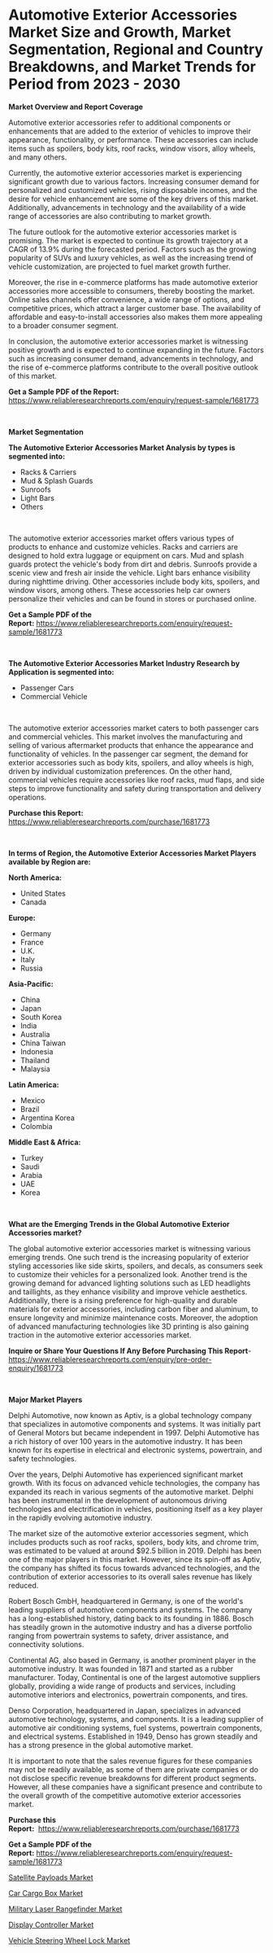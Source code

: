 <p><h1>Automotive Exterior Accessories Market Size and Growth, Market Segmentation, Regional and Country Breakdowns, and Market Trends for Period from 2023 -  2030</h1></p><p><strong>Market Overview and Report Coverage</strong></p>
<p><p>Automotive exterior accessories refer to additional components or enhancements that are added to the exterior of vehicles to improve their appearance, functionality, or performance. These accessories can include items such as spoilers, body kits, roof racks, window visors, alloy wheels, and many others.</p><p>Currently, the automotive exterior accessories market is experiencing significant growth due to various factors. Increasing consumer demand for personalized and customized vehicles, rising disposable incomes, and the desire for vehicle enhancement are some of the key drivers of this market. Additionally, advancements in technology and the availability of a wide range of accessories are also contributing to market growth.</p><p>The future outlook for the automotive exterior accessories market is promising. The market is expected to continue its growth trajectory at a CAGR of 13.9% during the forecasted period. Factors such as the growing popularity of SUVs and luxury vehicles, as well as the increasing trend of vehicle customization, are projected to fuel market growth further.</p><p>Moreover, the rise in e-commerce platforms has made automotive exterior accessories more accessible to consumers, thereby boosting the market. Online sales channels offer convenience, a wide range of options, and competitive prices, which attract a larger customer base. The availability of affordable and easy-to-install accessories also makes them more appealing to a broader consumer segment.</p><p>In conclusion, the automotive exterior accessories market is witnessing positive growth and is expected to continue expanding in the future. Factors such as increasing consumer demand, advancements in technology, and the rise of e-commerce platforms contribute to the overall positive outlook of this market.</p></p>
<p><strong>Get a Sample PDF of the Report:</strong> <a href="https://www.reliableresearchreports.com/enquiry/request-sample/1681773">https://www.reliableresearchreports.com/enquiry/request-sample/1681773</a></p>
<p>&nbsp;</p>
<p><strong>Market Segmentation</strong></p>
<p><strong>The Automotive Exterior Accessories Market Analysis by types is segmented into:</strong></p>
<p><ul><li>Racks & Carriers</li><li>Mud & Splash Guards</li><li>Sunroofs</li><li>Light Bars</li><li>Others</li></ul></p>
<p>&nbsp;</p>
<p><p>The automotive exterior accessories market offers various types of products to enhance and customize vehicles. Racks and carriers are designed to hold extra luggage or equipment on cars. Mud and splash guards protect the vehicle's body from dirt and debris. Sunroofs provide a scenic view and fresh air inside the vehicle. Light bars enhance visibility during nighttime driving. Other accessories include body kits, spoilers, and window visors, among others. These accessories help car owners personalize their vehicles and can be found in stores or purchased online.</p></p>
<p><strong>Get a Sample PDF of the Report:</strong>&nbsp;<a href="https://www.reliableresearchreports.com/enquiry/request-sample/1681773">https://www.reliableresearchreports.com/enquiry/request-sample/1681773</a></p>
<p>&nbsp;</p>
<p><strong>The Automotive Exterior Accessories Market Industry Research by Application is segmented into:</strong></p>
<p><ul><li>Passenger Cars</li><li>Commercial Vehicle</li></ul></p>
<p>&nbsp;</p>
<p><p>The automotive exterior accessories market caters to both passenger cars and commercial vehicles. This market involves the manufacturing and selling of various aftermarket products that enhance the appearance and functionality of vehicles. In the passenger car segment, the demand for exterior accessories such as body kits, spoilers, and alloy wheels is high, driven by individual customization preferences. On the other hand, commercial vehicles require accessories like roof racks, mud flaps, and side steps to improve functionality and safety during transportation and delivery operations.</p></p>
<p><strong>Purchase this Report:</strong>&nbsp; <a href="https://www.reliableresearchreports.com/purchase/1681773">https://www.reliableresearchreports.com/purchase/1681773</a></p>
<p>&nbsp;</p>
<p><strong>In terms of Region, the Automotive Exterior Accessories Market Players available by Region are:</strong></p>
<p>
    <p> <strong> North America: </strong>
        <ul>
            <li>United States</li>
            <li>Canada</li>
        </ul>
        </p> 
    <p> <strong> Europe: </strong>
        <ul>
            <li>Germany</li>
            <li>France</li>
            <li>U.K.</li>
            <li>Italy</li>
            <li>Russia</li>
        </ul>
        </p> 
    <p> <strong> Asia-Pacific: </strong>
        <ul>
            <li>China</li>
            <li>Japan</li>
            <li>South Korea</li>
            <li>India</li>
            <li>Australia</li>
            <li>China Taiwan</li>
            <li>Indonesia</li>
            <li>Thailand</li>
            <li>Malaysia</li>
        </ul>
        </p> 
    <p> <strong> Latin America: </strong>
        <ul>
            <li>Mexico</li>
            <li>Brazil</li>
            <li>Argentina Korea</li>
            <li>Colombia</li>
        </ul>
        </p> 
    <p> <strong> Middle East & Africa: </strong>
        <ul>
            <li>Turkey</li>
            <li>Saudi</li>
            <li>Arabia</li>
            <li>UAE</li>
            <li>Korea</li>
        </ul>
    </p>
    </p>
<p>&nbsp;</p>
<p><strong>What are the Emerging Trends in the Global Automotive Exterior Accessories market?</strong></p>
<p><p>The global automotive exterior accessories market is witnessing various emerging trends. One such trend is the increasing popularity of exterior styling accessories like side skirts, spoilers, and decals, as consumers seek to customize their vehicles for a personalized look. Another trend is the growing demand for advanced lighting solutions such as LED headlights and taillights, as they enhance visibility and improve vehicle aesthetics. Additionally, there is a rising preference for high-quality and durable materials for exterior accessories, including carbon fiber and aluminum, to ensure longevity and minimize maintenance costs. Moreover, the adoption of advanced manufacturing technologies like 3D printing is also gaining traction in the automotive exterior accessories market.</p></p>
<p><strong>Inquire or Share Your Questions If Any Before Purchasing This Report</strong>- <a href="https://www.reliableresearchreports.com/enquiry/pre-order-enquiry/1681773">https://www.reliableresearchreports.com/enquiry/pre-order-enquiry/1681773</a></p>
<p>&nbsp;</p>
<p><strong>Major Market Players</strong></p>
<p><p>Delphi Automotive, now known as Aptiv, is a global technology company that specializes in automotive components and systems. It was initially part of General Motors but became independent in 1997. Delphi Automotive has a rich history of over 100 years in the automotive industry. It has been known for its expertise in electrical and electronic systems, powertrain, and safety technologies.</p><p>Over the years, Delphi Automotive has experienced significant market growth. With its focus on advanced vehicle technologies, the company has expanded its reach in various segments of the automotive market. Delphi has been instrumental in the development of autonomous driving technologies and electrification in vehicles, positioning itself as a key player in the rapidly evolving automotive industry.</p><p>The market size of the automotive exterior accessories segment, which includes products such as roof racks, spoilers, body kits, and chrome trim, was estimated to be valued at around $92.5 billion in 2019. Delphi has been one of the major players in this market. However, since its spin-off as Aptiv, the company has shifted its focus towards advanced technologies, and the contribution of exterior accessories to its overall sales revenue has likely reduced.</p><p>Robert Bosch GmbH, headquartered in Germany, is one of the world's leading suppliers of automotive components and systems. The company has a long-established history, dating back to its founding in 1886. Bosch has steadily grown in the automotive industry and has a diverse portfolio ranging from powertrain systems to safety, driver assistance, and connectivity solutions.</p><p>Continental AG, also based in Germany, is another prominent player in the automotive industry. It was founded in 1871 and started as a rubber manufacturer. Today, Continental is one of the largest automotive suppliers globally, providing a wide range of products and services, including automotive interiors and electronics, powertrain components, and tires.</p><p>Denso Corporation, headquartered in Japan, specializes in advanced automotive technology, systems, and components. It is a leading supplier of automotive air conditioning systems, fuel systems, powertrain components, and electrical systems. Established in 1949, Denso has grown steadily and has a strong presence in the global automotive market.</p><p>It is important to note that the sales revenue figures for these companies may not be readily available, as some of them are private companies or do not disclose specific revenue breakdowns for different product segments. However, all these companies have a significant presence and contribute to the overall growth of the competitive automotive exterior accessories market.</p></p>
<p><strong>Purchase this Report:</strong>&nbsp;&nbsp;<a href="https://www.reliableresearchreports.com/purchase/1681773">https://www.reliableresearchreports.com/purchase/1681773</a></p>
<p></p>
<p><strong>Get a Sample PDF of the Report:</strong>&nbsp;<a href="https://www.reliableresearchreports.com/enquiry/request-sample/1681773">https://www.reliableresearchreports.com/enquiry/request-sample/1681773</a></p>
<p><p><a href="https://www.linkedin.com/pulse/satellite-payloads-market-size-share-amp-trends-analysis-report-srcxf/">Satellite Payloads Market</a></p><p><a href="https://github.com/dziulagalemab/Market-Research-Report-List-1/blob/main/car-cargo-box-market.md">Car Cargo Box Market</a></p><p><a href="https://www.linkedin.com/pulse/military-laser-rangefinder-market-research-report-provides-thorough-380of/">Military Laser Rangefinder Market</a></p><p><a href="https://www.linkedin.com/pulse/display-controller-market-research-report-unlocks-22rhf/">Display Controller Market</a></p><p><a href="https://github.com/jonneygiverf/Market-Research-Report-List-1/blob/main/vehicle-steering-wheel-lock-market.md">Vehicle Steering Wheel Lock Market</a></p></p>